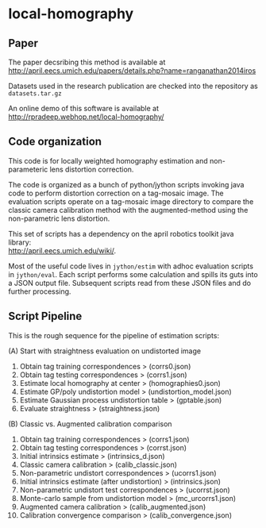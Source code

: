 local-homography
================

Paper
----
The paper decsribing this method is available at  
http://april.eecs.umich.edu/papers/details.php?name=ranganathan2014iros

Datasets used in the research publication are checked into the repository as `datasets.tar.gz`

An online demo of this software is available at  
http://rpradeep.webhop.net/local-homography/


Code organization
----
This code is for locally weighted homography estimation and non-parameteric lens
distortion correction.

The code is organized as a bunch of python/jython scripts invoking java code to
perform distortion correction on a tag-mosaic image. The evaluation scripts
operate on a tag-mosaic image directory to compare the classic camera calibration
method with the augmented-method using the non-parametric lens distortion.

This set of scripts has a dependency on the april robotics toolkit java library:  
http://april.eecs.umich.edu/wiki/.

Most of the useful code lives in `jython/estim` with adhoc evaluation scripts in
`jython/eval`. Each script performs some calculation and spills its guts into a
JSON output file. Subsequent scripts read from these JSON files and do further
processing.


Script Pipeline
----

This is the rough sequence for the pipeline of estimation scripts:

(A) Start with straightness evaluation on undistorted image

1. Obtain tag training correspondences              > (corrs0.json)
2. Obtain tag testing correspondences               > (corrs1.json)
3. Estimate local homography at center              > (homographies0.json)
4. Estimate GP/poly undistortion model              > (undistortion_model.json)
5. Estimate Gaussian process undistortion table     > (gptable.json)
6. Evaluate straightness                            > (straightness.json)

(B) Classic vs. Augmented calibration comparison

1. Obtain tag training correspondences              > (corrs1.json)
2. Obtain tag testing correspondences               > (corrst.json)
3. Initial intrinsics estimate                      > (intrinsics_d.json)
4. Classic camera calibration                       > (calib_classic.json)
5. Non-parametric undistort correspondences         > (ucorrs1.json)
6. Initial intrinsics estimate (after undistortion) > (intrinsics.json)
7. Non-parametric undistort test correspondences    > (ucorrst.json)
8. Monte-carlo sample from undistortion model       > (mc_urcorrs1.json)
9. Augmented camera calibration                     > (calib_augmented.json)
10. Calibration convergence comparison              > (calib_convergence.json)
